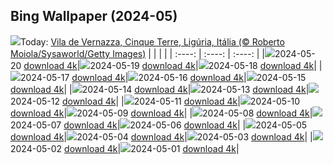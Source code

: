 ## Bing Wallpaper (2024-05)
![](https://global.bing.com/th?id=OHR.VernazzaItaly_PT-BR0108995686_UHD.jpg&w=1000)Today: [Vila de Vernazza, Cinque Terre, Ligúria, Itália (© Roberto Moiola/Sysaworld/Getty Images)](https://global.bing.com/th?id=OHR.VernazzaItaly_PT-BR0108995686_UHD.jpg)
|      |      |      |
| :----: | :----: | :----: |
|![](https://global.bing.com/th?id=OHR.VernazzaItaly_PT-BR0108995686_UHD.jpg&pid=hp&w=384&h=216&rs=1&c=4)2024-05-20 [download 4k](https://global.bing.com/th?id=OHR.VernazzaItaly_PT-BR0108995686_UHD.jpg)|![](https://global.bing.com/th?id=OHR.MuseumWhale_PT-BR0044062488_UHD.jpg&pid=hp&w=384&h=216&rs=1&c=4)2024-05-19 [download 4k](https://global.bing.com/th?id=OHR.MuseumWhale_PT-BR0044062488_UHD.jpg)|![](https://global.bing.com/th?id=OHR.TarangireElephants_PT-BR9979896896_UHD.jpg&pid=hp&w=384&h=216&rs=1&c=4)2024-05-18 [download 4k](https://global.bing.com/th?id=OHR.TarangireElephants_PT-BR9979896896_UHD.jpg)|
|![](https://global.bing.com/th?id=OHR.DayOfLight_PT-BR7977320546_UHD.jpg&pid=hp&w=384&h=216&rs=1&c=4)2024-05-17 [download 4k](https://global.bing.com/th?id=OHR.DayOfLight_PT-BR7977320546_UHD.jpg)|![](https://global.bing.com/th?id=OHR.BlueCityIndia_PT-BR7765486791_UHD.jpg&pid=hp&w=384&h=216&rs=1&c=4)2024-05-16 [download 4k](https://global.bing.com/th?id=OHR.BlueCityIndia_PT-BR7765486791_UHD.jpg)|![](https://global.bing.com/th?id=OHR.CarlsbadNP_PT-BR7544935694_UHD.jpg&pid=hp&w=384&h=216&rs=1&c=4)2024-05-15 [download 4k](https://global.bing.com/th?id=OHR.CarlsbadNP_PT-BR7544935694_UHD.jpg)|
|![](https://global.bing.com/th?id=OHR.NamibiaCanyon_PT-BR7314875835_UHD.jpg&pid=hp&w=384&h=216&rs=1&c=4)2024-05-14 [download 4k](https://global.bing.com/th?id=OHR.NamibiaCanyon_PT-BR7314875835_UHD.jpg)|![](https://global.bing.com/th?id=OHR.GuanacoMother_PT-BR7069142219_UHD.jpg&pid=hp&w=384&h=216&rs=1&c=4)2024-05-13 [download 4k](https://global.bing.com/th?id=OHR.GuanacoMother_PT-BR7069142219_UHD.jpg)|![](https://global.bing.com/th?id=OHR.TexasIndigoBunting_PT-BR6730881258_UHD.jpg&pid=hp&w=384&h=216&rs=1&c=4)2024-05-12 [download 4k](https://global.bing.com/th?id=OHR.TexasIndigoBunting_PT-BR6730881258_UHD.jpg)|
|![](https://global.bing.com/th?id=OHR.MisoolRajaAmpat_PT-BR6517717174_UHD.jpg&pid=hp&w=384&h=216&rs=1&c=4)2024-05-11 [download 4k](https://global.bing.com/th?id=OHR.MisoolRajaAmpat_PT-BR6517717174_UHD.jpg)|![](https://global.bing.com/th?id=OHR.EmirganPark_PT-BR9433604698_UHD.jpg&pid=hp&w=384&h=216&rs=1&c=4)2024-05-10 [download 4k](https://global.bing.com/th?id=OHR.EmirganPark_PT-BR9433604698_UHD.jpg)|![](https://global.bing.com/th?id=OHR.IguazuTurism_PT-BR9760109650_UHD.jpg&pid=hp&w=384&h=216&rs=1&c=4)2024-05-09 [download 4k](https://global.bing.com/th?id=OHR.IguazuTurism_PT-BR9760109650_UHD.jpg)|
|![](https://global.bing.com/th?id=OHR.LittleDuckling_PT-BR9050778673_UHD.jpg&pid=hp&w=384&h=216&rs=1&c=4)2024-05-08 [download 4k](https://global.bing.com/th?id=OHR.LittleDuckling_PT-BR9050778673_UHD.jpg)|![](https://global.bing.com/th?id=OHR.RiverNekarHeidelberg_PT-BR6227220024_UHD.jpg&pid=hp&w=384&h=216&rs=1&c=4)2024-05-07 [download 4k](https://global.bing.com/th?id=OHR.RiverNekarHeidelberg_PT-BR6227220024_UHD.jpg)|![](https://global.bing.com/th?id=OHR.SanMiguelAllende_PT-BR8483156225_UHD.jpg&pid=hp&w=384&h=216&rs=1&c=4)2024-05-06 [download 4k](https://global.bing.com/th?id=OHR.SanMiguelAllende_PT-BR8483156225_UHD.jpg)|
|![](https://global.bing.com/th?id=OHR.JediMonastery_PT-BR8049739935_UHD.jpg&pid=hp&w=384&h=216&rs=1&c=4)2024-05-05 [download 4k](https://global.bing.com/th?id=OHR.JediMonastery_PT-BR8049739935_UHD.jpg)|![](https://global.bing.com/th?id=OHR.DiadoSertanejo_PT-BR9682293877_UHD.jpg&pid=hp&w=384&h=216&rs=1&c=4)2024-05-04 [download 4k](https://global.bing.com/th?id=OHR.DiadoSertanejo_PT-BR9682293877_UHD.jpg)|![](https://global.bing.com/th?id=OHR.CratersOfTheMoon_PT-BR6520589652_UHD.jpg&pid=hp&w=384&h=216&rs=1&c=4)2024-05-03 [download 4k](https://global.bing.com/th?id=OHR.CratersOfTheMoon_PT-BR6520589652_UHD.jpg)|
|![](https://global.bing.com/th?id=OHR.DiadaLiteraturaBrasileira_PT-BR6259851380_UHD.jpg&pid=hp&w=384&h=216&rs=1&c=4)2024-05-02 [download 4k](https://global.bing.com/th?id=OHR.DiadaLiteraturaBrasileira_PT-BR6259851380_UHD.jpg)|![](https://global.bing.com/th?id=OHR.CheetahRain_PT-BR5107827451_UHD.jpg&pid=hp&w=384&h=216&rs=1&c=4)2024-05-01 [download 4k](https://global.bing.com/th?id=OHR.CheetahRain_PT-BR5107827451_UHD.jpg)|